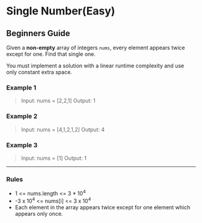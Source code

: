 # Single Number(Easy)

## Beginners Guide

Given a **non-empty** array of integers `nums`, every element appears twice except for one. Find that single one.

You must implement a solution with a linear runtime complexity and use only constant extra space.

### Example 1

> Input: nums = [2,2,1]
Output: 1

### Example 2

> Input: nums = [4,1,2,1,2]
Output: 4

### Example 3

> Input: nums = [1]
Output: 1

---

### Rules

* 1 <= nums.length <= 3 * 10$^4$
* -3 x 10$^4$ <= nums[i] <= 3 x 10$^4$
* Each element in the array appears twice except for one element which appears only once.
